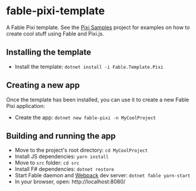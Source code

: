# fable-pixi-template

A Fable Pixi template.  See the [Pixi Samples](https://github.com/fable-compiler/samples-pixi) project for examples on how to create cool stuff using Fable and Pixi.js.

## Installing the template

* Install the template: `dotnet install -i Fable.Template.Pixi`

## Creating a new app

Once the template has been installed, you can use it to create a new Fable Pixi application:

* Create the app:  `dotnet new fable-pixi -n MyCoolProject`

## Building and running the app

* Move to the project's root directory: `cd MyCoolProject`
* Install JS dependencies: `yarn install`
* Move to `src` folder: `cd src`
* Install F# dependencies: `dotnet restore`
* Start Fable daemon and [Webpack](https://webpack.js.org/) dev server: `dotnet fable yarn-start`
* In your browser, open: http://localhost:8080/
